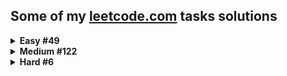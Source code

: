 ## Some of my [leetcode.com](https://leetcode.com) tasks solutions

<details>
<summary><b>Easy  #49</b></summary>

|Problem|Runtime(%)|Memory(%)|
|--|--|--|
|1. [Two Sum](/Easy/Two_sum/Solution.cs)| 67.26 | 42.44 |
|9. [Palindrome Number](/Easy/Palindrome_number/Solution.cs)| 47.54 | 95.65 |
|13. [Roman to Integer](/Easy/Roman_to_integer/Solution.cs)| 96.24 | 71.49 |
|14. [Longest Common Prefix](/Easy/Longest_common_prefix/Solution.cs)| 35.57 | 74.33 |
|20. [Valid Parentheses](/Easy/Valid_parentheses/Solution.cs)| 93.72 | 16.65 |
|21. [Merge Two Sorted Lists](/Easy/Merge_two_sorted_lists/Solution.cs)| 90.22 | 79.17 |
|26. [Remove Duplicates from Sorted Array](/Easy/Remove_duplicates_from_sorted_array/Solution.cs)| 68.42 | 32.7 |
|27. [Remove Element](/Easy/Remove_element/Solution.cs)| 79.75 | 54.59 |
|28. [Find the Index of the First Occurrence in a String](/Easy/Find_the_index_of_the_first_occurrence_in_a_string/Solution.cs)| 35.65 | 59.93 |
|66. [Plus One](/Easy/Plus_one/Solution.cs)| 76.84 | 72.62 |
|67. [Add Binary](/Easy/Add_binary/Solution.cs)| 57.49 | 55.99 |
|69. [Sqrt(x)](/Easy/Sqrt(x)/Solution.cs)| 81.47 | 36.86 |
|70. [Climbing Stairs](/Easy/Climbing_stairs/Solution.cs)| 82.33 | 11.25 |
|88. [Merge Sorted Array](/Easy/Merge_sorted_array/Solution.cs)| 64.63 | 52.22 |
|100. [Same Tree](/Easy/Same_tree/Solution.cs)| 76.82 | 25.43 |
|104. [Maximum Depth of Binary Tree](/Easy/Maximum_depth_of_binary_tree/Solution.cs)| 69.76 | 76.20 |
|118. [Pascals Triangle](/Easy/Pascals_triangle/Solution.cs)| 99.67 | 43.97 |
|121. [Best Time to Buy and Sell Stock](/Easy/Best_time_to_buy_and_sell_stock/Solution.cs)| 93.48 | 74.97 |
|125. [Valid Palindrome](/Easy/Valid_palindrome/Solution.cs)| 82.5 | 74.8 |
|141. [Linked List Cycle](/Easy/Linked_list_cycle/Solution.cs)| 87.84 | 68.78 |
|205. [Isomorphic Strings](/Easy/Isomorphic_strings/Solution.cs)| 89.28 | 85.83 |
|206. [Reverse Linked List](/Easy/Reverse_linked_list/Solution.cs)| 98.97 | 83.91 |
|225. [Implement Stack using Queues](/Easy/Implement_stack_using_queues/Solution.cs)| 94.84 | 54.52 |
|232. [Implement Queue using Stacks](/Easy/Implement_queue_using_stacks/Solution.cs)| 66.73 | 13.38 |
|258. [Add Digits](/Easy/Add_digits/Solution.cs)| 90.13 | 43.31 |
|345. [Reverse Vowels of a String](/Easy/Reverse_vowels_of_a_string/Solution.cs)| 85.11 | 96.7 |
|367. [Valid Perfect Square](/Easy/Valid_perfect_square/Solution.cs)| 51.05 | 99.77 |
|389. [Find the Difference](/Easy/Find_the_difference/Solution.cs)| 83.11 | 95.31 |
|392. [Is Subsequence](/Easy/Is_subsequence/Solution.cs)| 89 | 76.17 |
|543. [Diameter of Binary Tree](/Easy/Diameter_of_binary_tree/Solution.cs)| 25.59 | 27.43 |
|643. [Maximum Average Subarray 1](/Easy/Maximum_average_subarray_1/Solution.cs)| 55.7 | 78.38 |
|705. [Design HashSet](/Easy/Design_hashset/Solution.cs)| 41.45 | 31.58 |
|724. [Find Pivot Index](/Easy/Find_pivot_index/Solution.cs)| 97.95 | 38.31 |
|746. [Min Cost Climbing Stairs](/Easy/Min_cost_climbing_stairs/Solution.cs)| 73.65 | 67.81 |
|844. [Backspace String Compare](/Easy/Backspace_string_compare/Solution.cs)| 87.54 | 93.31 |
|905. [Sort Array By Parity](/Easy/Sort_array_by_parity/Solution.cs)| 91.68 | 83.29 |
|938. [Range Sum of BST](/Easy/Range_sum_of_bst/Solution.cs)| 28.39 | 21.35 |
|989. [Add to Array-Form of Integer](/Easy/Add_to_array-form_of_integer/Solution.cs)| 15.41 | 87.26 |
|1002. [Find Common Characters](/Easy/Find_common_characters/Solution.cs)| 79.12 | 89.01 |
|1071. [Greatest Common Divisor of Strings](/Easy/Greatest_common_divisor_of_strings/Solution.cs)| 89.49 | 35.43 |
|1122. [Relative Sort Array](/Easy/Relative_sort_array/Solution.cs)| 44.32 | 63.64 |
|1137. [N-th Tribonacci Number](/Easy/N-th_tribonacci_number/Solution.cs)| 99.14 | 32.76 |
|1431. [Kids With the Greatest Number of Candies](/Easy/Kids_with_the_greatest_number_of_candies/Solution.cs)| 33.1 | 67.31 |
|1436. [Destination City](/Easy/Destination_city/Solution.cs)| 96.26 | 87.85 |
|1470. [Shuffle the Array](/Easy/Shuffle_the_array/Solution.cs)| 35.70 | 16.77 |
|1491. [Average Salary Excluding the Minimum and Maximum Salary](/Easy/Average_salary_excluding_the_minimum_and_maximum_salary/Solution.cs)| 83.88 | 37.83 |
|1523. [Count Odd Numbers in an Interval Range](/Easy/Count_odd_numbers_in_an_interval_range/Solution.cs)| 95.98 | 22.86 |
|1662. [Check If Two String Arrays are Equivalent](/Easy/Check_if_two_string_arrays_are_equivalent/Solution.cs)| 89.50 | 90.87 |
|1822. [Sign of the Product of an Array](/Easy/Sign_of_the_product_of_an_array/Solution.cs)| 38.78 | 26.62 |

</details>

<details>
<summary><b>Medium  #122</b></summary>

|Problem|Runtime(%)|Memory(%)|
|--|--|--|
|2. [Add Two Numbers](/Medium/Add_two_numbers/Solution.cs)| 93.51 | 68.17 |
|3. [Longest Substring Without Repeating Characters](/Medium/Longest_substring_without_repeating_characters/Solution.cs)| 39.18 | 58.86 |
|5. [Longest Palindromic Substring](/Medium/Longest_palindromic_substring/Solution.cs)| 44.30 | 65.33 |
|6. [Zigzag Conversion](/Medium/Zigzag_conversion/Solution.cs)| 93.4 | 77.81 |
|7. [Reverse Integer](/Medium/Reverse_integer/Solution.cs)| 71.22 | 72.83 |
|8. [String to Integer (atoi)](/Medium/String_to_integer_(atoi)/Solution.cs)| 50.32 | 74.75 |
|11. [Container With Most Water](/Medium/Container_with_most_water/Solution.cs)| 9.31 | 53.96 |
|12. [Integer to Roman](/Medium/Integer_to_roman/Solution.cs)| 65.4 | 53.06 |
|15. [3Sum](/Medium/3sum/Solution.cs)| 38.6 | 95.73 |
|17. [Letter Combinations of a Phone Number](/Medium/Letter_combinations_of_a_phone_number/Solution.cs)| 24.65 | 87.9 |
|19. [Remove Nth Node From End of List](/Medium/Remove_nth_node_from_end_of_list/Solution.cs)| 85.26 | 79.96 |
|22. [Generate Parentheses](/Medium/Generate_parentheses/Solution.cs)| 81.8 | 38.80 |
|29. [Divide Two Integers](/Medium/Divide_two_integers/Solution.cs)| 87.20 | 18.45 |
|33. [Search in Rotated Sorted Array](/Medium/Search_in_rotated_sorted_array/Solution.cs)| 92.35 | 65.58 |
|34. [Find First and Last Position of Element in Sorted Array](/Medium/Find_first_and_last_position_of_element_in_sorted_array/Solution.cs)| 64.79 | 19.95 |
|36. [Valid Sudoku](/Medium/Valid_sudoku/Solution.cs)| 96.89 | 80.88 |
|38. [Count and Say](/Medium/Count_and_say/Solution.cs)| 78.92 | 43.87 |
|40. [Combination Sum II](/Medium/Combination_sum_ii/Solution.cs)| 84.38 | 82.47 |
|46. [Permutations](/Medium/Permutations/Solution.cs)| 76 | 15.8 |
|48. [Rotate Image](/Medium/Rotate_image/Solution.cs)| 87.90 | 24.84 |
|49. [Group Anagrams](/Medium/Group_anagrams/Solution.cs)| 99.84 | 54.77 |
|53. [Maximum Subarray](/Medium/Maximum_subarray/Solution.cs)| 98.24 | 94.87 |
|54. [Spiral Matrix](/Medium/Spiral_matrix/Solution.cs)| 63.1 | 69.18 |
|61. [Rotate List](/Medium/Rotate_list/Solution.cs)| 82.72 | 64.05 |
|62. [Unique Paths](/Medium/Unique_paths/Solution.cs)| 94.99 | 80.87 |
|63. [Unique Paths II](/Medium/Unique_paths_ii/Solution.cs)| 86.72 | 55.28 |
|71. [Simplify Path](/Medium/Simplify_path/Solution.cs)| 75.51 | 29.9 |
|75. [Sort Colors](/Medium/Sort_colors/Solution.cs)| 67.48 | 86.96 |
|78. [Subsets](/Medium/Subsets/Solution.cs)| 39.44 | 88.91 |
|80. [Remove Duplicates from Sorted Array II](/Medium/Remove_duplicates_from_sorted_array_ii/Solution.cs)| 86.31 | 25.22 |
|92. [Reverse Linked List 2](/Medium/Reverse_linked_list_2/Solution.cs)| 95.25 | 81.51 |
|129. [Sum Root to Leaf Numbers](/Medium/Sum_root_to_leaf_numbers/Solution.cs)| 65.27 | 62.72 |
|131. [Palindrome Partitioning](/Medium/Palindrome_partitioning/Solution.cs)| 23.69 | 38.8 |
|133. [Clone Graph](/Medium/Clone_graph/Solution.cs)| 15.99 | 87.11 |
|143. [Reorder List](/Medium/Reorder_list/Solution.cs)| 91.77 | 95.15 |
|146. [LRU Cache](/Medium/Lru_cache/Solution.cs)| 38.56 | 80.39 |
|150. [Evaluate Reverse Polish Notation](/Medium/Evaluate_reverse_polish_notation/Solution.cs)| 89.19 | 38.16 |
|151. [Reverse Words in a String](/Medium/Reverse_words_in_a_string/Solution.cs)| 90.79 | 71.85 |
|155. [Min Stack](/Medium/Min_stack/Solution.cs)| 81.94 | 24.84 |
|165. [Compare Version Numbers](/Medium/Compare_version_numbers/Solution.cs)| 96.63 | 37.74 |
|179. [Largest Number](/Medium/Largest_number/Solution.cs)| 81.74 | 87.21 |
|189. [Rotate Array](/Medium/Rotate_array/Solution.cs)| 53.41 | 50.77 |
|207. [Course Schedule](/Medium/Course_schedule/Solution.cs)| 5.12 | 5.12 |
|208. [Implement Trie](/Medium/Implement_trie/Solution.cs)| 67.72 | 94.42 |
|210. [Course Schedule II](/Medium/Course_schedule_ii/Solution.cs)| 5.02 | 5.02 |
|211. [Design Add and Search Words Data Structure](/Medium/Design_add_and_search_words_data_structure/Solution.cs)| 90.66 | 74.45 |
|215. [Kth Largest Element in an Array](/Medium/Kth_largest_element_in_an_array/Solution.cs)| 67.8 | 54.78 |
|229. [Majority Element 2](/Medium/Majority_element_2/Solution.cs)| 98.72 | 52.56 |
|238. [Product of Array Except Self](/Medium/Product_of_array_except_self/Solution.cs)| 74.67 | 43.96 |
|300. [Longest Increasing Subsequence](/Medium/Longest_increasing_subsequence/Solution.cs)| 78.29 | 17.44 |
|316. [Remove Duplicate Letters](/Medium/Remove_duplicate_letters/Solution.cs)| 74.36 | 60.26 |
|328. [Odd Even Linked List](/Medium/Odd_even_linked_list/Solution.cs)| 86.71 | 46.4 |
|334. [Increasing Triplet Subsequence](/Medium/Increasing_triplet_subsequence/Solution.cs)| 70.61 | 85.16 |
|341. [Flatten Nested List Iterator](/Medium/Flatten_nested_list_iterator/Solution.cs)| 96.83 | 65.08 |
|347. [Top K Frequent Elements](/Medium/Top_k_frequent_elements/Solution.cs)| 74.73 | 54.83 |
|394. [Decode string](/Medium/Decode_string/Solution.cs)| 40.85 | 42.98 |
|443. [String Compression](/Medium/String_compression/Solution.cs)| 40.88 | 79.48 |
|451. [Sort Characters By Frequency](/Medium/Sort_characters_by_frequency/Solution.cs)| 95.53 | 75.98 |
|513. [Find Bottom Left Tree Value](/Medium/Find_bottom_left_tree_value/Solution.cs)| 46.15 | 82.69 |
|539. [Minimum Time Difference](/Medium/Minimum_time_difference/Solution.cs)| 74.36 | 69.23 |
|592. [Fraction Addition and Subtraction](/Medium/Fraction_addition_and_subtraction/Solution.cs)| 100.00 | 71.43 |
|623. [Add One Row to Tree](/Medium/Add_one_row_to_tree/Solution.cs)| 59.26 | 11.11 |
|648. [Replace Words](/Medium/Replace_words/Solution.cs)| 6.12 | 61.22 |
|649. [Dota2 Senate](/Medium/Dota2_senate/Solution.cs)| 99.65 | 92.98 |
|735. [Asteroid Collision](/Medium/Asteroid_collision/Solution.cs)| 83.33 | 62.91 |
|739. [Daily Temperatures](/Medium/Daily_temperatures/Solution.cs)| 91.77 | 97.10 |
|787. [Cheapest Flights Within K Stops](/Medium/Cheapest_flights_within_k_stops/Solution.cs)| 98.67 | 94.67 |
|791. [Custom Sort String](/Medium/Custom_sort_string/Solution.cs)| 84.72 | 45.84 |
|792. [Number of Matching Subsequences](/Medium/Number_of_matching_subsequences/Solution.cs)| 91.3 | 26.9 |
|880. [Decoded String at Index](/Medium/Decoded_string_at_index/Solution.cs)| 77.78 | 83.3 |
|901. [Online Stock Span](/Medium/Online_stock_span/Solution.cs)| 56.48 | 97.22 |
|912. [Sort an Array](/Medium/Sort_an_array/Solution.cs)| 80.75 | 25.00 |
|930. [Binary Subarrays With Sum](/Medium/Binary_subarrays_with_sum/Solution.cs)| 7.69 | 83.33 |
|945. [Minimum Increment to Make Array Unique](/Medium/Minimum_increment_to_make_array_unique/Solution.cs)| 37.50 | 100 |
|950. [Reveal Cards In Increasing Order](/Medium/Reveal_cards_in_increasing_order/Solution.cs)| 84.21 | 21.05 |
|986. [Interval List Intersections](/Medium/Interval_list_intersections/Solution.cs)| 99.46 | 88.59 |
|1026. [Maximum Difference Between Node and Ancestor](/Medium/Maximum_difference_between_node_and_ancestor/Solution.cs)| 85.05 | 54.21 |
|1079. [Letter Tile Possibilities](/Medium/Letter_tile_possibilities/Solution.cs)| 60.87 | 93.48 |
|1110. [Delete Nodes And Return Forest](/Medium/Delete_nodes_and_return_forest/Solution.cs)| 21.98 | 71.43 |
|1143. [Longest Common Subsequence](/Medium/Longest_common_subsequence/Solution.cs)| 28.82 | 47.00 |
|1219. [Path with Maximum Gold](/Medium/Path_with_maximum_gold/Solution.cs)| 96.15 | 80.77 |
|1268. [Search Suggestions System](/Medium/Search_suggestions_system/Solution.cs)| 50 | 34.95 |
|1291. [Sequential Digits](/Medium/Sequential_digits/Solution.cs)| 100 | 42 |
|1325. [Delete Leaves With a Given Value](/Medium/Delete_leaves_with_a_given_value/Solution.cs)| 71.15 | 100 |
|1396. [Design Underground System](/Medium/Design_underground_system/Solution.cs)| 100 | 19.44 |
|1456. [Maximum Number of Vowels in a Substring of Given Length](/Medium/Maximum_number_of_vowels_in_a_substring_of_given_length/Solution.cs)| 77.84 | 48.2 |
|1457. [Pseudo-Palindromic Paths in a Binary Tree](/Medium/Pseudo-palindromic_paths_in_a_binary_tree/Solution.cs)| 50.00 | 62.50 |
|1481. [Least Number of Unique Integers after K Removals](/Medium/Least_number_of_unique_integers_after_k_removals/Solution.cs)| 42.42 | 81.2 |
|1609. [Even Odd Tree](/Medium/Even_odd_tree/Solution.cs)| 51.52 | 36.36 |
|1647. [Minimum Deletions to Make Character Frequencies Unique](/Medium/Minimum_deletions_to_make_character_frequencies_unique/Solution.cs)| 71.1 | 53.62 |
|1653. [Minimum Deletions to Make String Balanced](/Medium/Minimum_deletions_to_make_string_balanced/Solution.cs)| 50.00 | 28.57 |
|1657. [Determine if Two Strings Are Close](/Medium/Determine_if_two_strings_are_close/Solution.cs)| 84.3 | 78.99 |
|1673. [Find the Most Competitive Subsequence](/Medium/Find_the_most_competitive_subsequence/Solution.cs)| 60.61 | 57.58 |
|1679. [Max Number of K-Sum Pairs](/Medium/Max_number_of_k-sum_pairs/Solution.cs)| 76.55 | 34.88 |
|1717. [Maximum Score From Removing Substrings](/Medium/Maximum_score_from_removing_substrings/Solution.cs)| 90.91 | 81.82 |
|1743. [Restore the Array From Adjacent Pairs](/Medium/Restore_the_array_from_adjacent_pairs/Solution.cs)| 100 | 50 |
|1750. [Minimum Length of String After Deleting Similar Ends](/Medium/Minimum_length_of_string_after_deleting_similar_ends/Solution.cs)| 75.00 | 75.00 |
|1754. [Largest Merge Of Two Strings](/Medium/Largest_merge_of_two_strings/Solution.cs)| 63.64 | 100 |
|1930. [Unique Length-3 Palindromic Subsequences](/Medium/Unique_length-3_palindromic_subsequences/Solution.cs)| 100 | 100 |
|1980. [Find Unique Binary String](/Medium/Find_unique_binary_string/Solution.cs)| 72 | 68 |
|2058. [Find the Minimum and Maximum Number of Nodes Between Critical Points](/Medium/Find_the_minimum_and_maximum_number_of_nodes_between_critical_points/Solution.cs)| 91.67 | 91.67 |
|2095. [Delete the Middle Node of a Linked List](/Medium/Delete_the_middle_node_of_a_linked_list/Solution.cs)| 98.61 | 38.05 |
|2096. [Step-By-Step Directions From a Binary Tree Node to Another](/Medium/Step-by-step_directions_from_a_binary_tree_node_to_another/Solution.cs)| 87.5 | 62.5 |
|2125. [Number of Laser Beams in a Bank](/Medium/Number_of_laser_beams_in_a_bank/Solution.cs)| 47.6 | 98.4 |
|2130. [Maximum Twin Sum of a Linked List](/Medium/Maximum_twin_sum_of_a_linked_list/Solution.cs)| 83.19 | 49.2 |
|2149. [Rearrange Array Elements by Sign](/Medium/Rearrange_array_elements_by_sign/Solution.cs)| 92.86 | 36.74 |
|2181. [Merge Nodes in Between Zeros](/Medium/Merge_nodes_in_between_zeros/Solution.cs)| 62.96 | 81.48 |
|2196. [Create Binary Tree From Descriptions](/Medium/Create_binary_tree_from_descriptions/Solution.cs)| 100 | 100 |
|2225. [Find Players With Zero or One Losses](/Medium/Find_players_with_zero_or_one_losses/Solution.cs)| 53.01 | 15.66 |
|2352. [Equal Row and Column Pairs](/Medium/Equal_row_and_column_pairs/Solution.cs)| 98.57 | 57.43 |
|2390. [Removing Stars From a String](/Medium/Removing_stars_from_a_string/Solution.cs)| 81.13 | 69.81 |
|2405. [Optimal Partition of String](/Medium/Optimal_partition_of_string/Solution.cs)| 99.6 | 50.39 |
|2483. [Minimum Penalty for a Shop](/Medium/Minimum_penalty_for_a_shop/Solution.cs)| 100 | 77.78 |
|2487. [Remove Nodes From Linked List](/Medium/Remove_nodes_from_linked_list/Solution.cs)| 78.87 | 22.53 |
|2785. [Sort Vowels in a String](/Medium/Sort_vowels_in_a_string/Solution.cs)| 94 | 98 |
|2807. [Insert Greatest Common Divisors in Linked List](/Medium/Insert_greatest_common_divisors_in_linked_list/Solution.cs)| 39.87 | 5.7 |
|2816. [Double a Number Represented as a Linked List](/Medium/Double_a_number_represented_as_a_linked_list/Solution.cs)| 35.48 | 41.94 |
|2849. [Determine if a Cell Is Reachable at a Given Time](/Medium/Determine_if_a_cell_is_reachable_at_a_given_time/Solution.cs)| 92.38 | 91.43 |
|2870. [Minimum Number of Operations to Make Array Empty](/Medium/Minimum_number_of_operations_to_make_array_empty/Solution.cs)| 36.36 | 27.27 |
|2966. [Divide Array Into Arrays With Max Difference](/Medium/Divide_array_into_arrays_with_max_difference/Solution.cs)| 43.13 | 20.63 |
|2971. [Find Polygon With the Largest Perimeter](/Medium/Find_polygon_with_the_largest_perimeter/Solution.cs)| 95.6 | 15.38 |
|3016. [Minimum Number of Pushes to Type Word II](/Medium/Minimum_number_of_pushes_to_type_word_ii/Solution.cs)| 100.00 | 18.18 |

</details>

<details>
<summary><b>Hard  #6</b></summary>

|Problem|Runtime(%)|Memory(%)|
|--|--|--|
|4. [Median of Two Sorted Arrays](/Hard/Median_of_two_sorted_arrays/Solution.cs)| 93.30 | 69.77 |
|41. [First Missing Positive](/Hard/First_missing_positive/Solution.cs)| 59.81 | 65.83 |
|135. [Candy](/Hard/Candy/Solution.cs)| 91.7 | 91.7 |
|321. [Create Maximum Number](/Hard/Create_maximum_number/Solution.cs)| 25.00 | 8.33 |
|502. [IPO](/Hard/Ipo/Solution.cs)| 44.85 | 74.26 |
|1095. [Find in Mountain Array](/Hard/Find_in_mountain_array/Solution.cs)| 41.18 | 100 |

</details>
